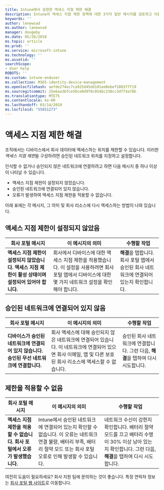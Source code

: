 ```yaml
---
title: Intune에서 설정한 액세스 지점 제한 해결
description: Intune의 액세스 지점 제한 정책에 대한 3가지 일반 메시지를 검토하고 이를 해결하는 방법을 알아봅니다.
keywords: ''
author: lenewsad
ms.author: lanewsad
manager: dougeby
ms.date: 05/28/2018
ms.topic: article
ms.prod: ''
ms.service: microsoft-intune
ms.technology: ''
ms.assetid: ''
searchScope:
- User help
ROBOTS: ''
ms.custom: intune-enduser
ms.collection: M365-identity-device-management
ms.openlocfilehash: aefde274ec7ca925d45dd101ee0ebef1083f7f19
ms.sourcegitcommit: 25e6aa3bfce58ce8d9f8c054bc338cc3dff4a78b
ms.translationtype: MTE75
ms.contentlocale: ko-KR
ms.lasthandoff: 03/14/2019
ms.locfileid: "55851273"
---
```

# <a name="resolve-access-point-restrictions"></a>액세스 지점 제한 해결

조직에서는 디바이스에서 회사 데이터에 액세스하는 위치를 제한할 수 있습니다.
이러한 *액세스 지점 제한*을 구성하려면 승인된 네트워크 위치를 지정하고 설정합니다.  

인식할 수 없거나 승인되지 않은 네트워크에 연결하려고 하면 다음 메시지 중 하나 이상이 나타날 수 있습니다.

* 액세스 지점 제한이 설정되지 않았습니다.
* 승인된 네트워크에 연결되어 있지 않습니다.
* 오류가 발생하여 액세스 지점 제한을 적용할 수 없습니다.

 아래 표에는 각 메시지, 그 의미 및 회사 리소스에 다시 액세스하는 방법이 나와 있습니다.

## <a name="access-point-restrictions-not-set-up"></a>액세스 지점 제한이 설정되지 않았음  
| 회사 포털 메시지 | 이 메시지의 의미 | 수행할 작업                                                               
|------------------------|--------------------------|--------------------------|
| **액세스 지점 제한이 설정되지 않았습니다. 액세스 지점 제한이 활성 상태이며 설정되어 있어야 합니다.** | 회사에서 디바이스에 대한 액세스 지점 제한을 적용했습니다. 이 설정을 사용하려면 회사 포털 앱에서 디바이스에 대한 몇 가지 네트워크 설정을 확인해야 합니다. | **해결**을 탭합니다. 회사 포털 앱에서 승인된 회사 네트워크에 연결되어 있는지 확인합니다. |

## <a name="not-connected-to-an-approved-network"></a>승인된 네트워크에 연결되어 있지 않음  

| 회사 포털 메시지 | 이 메시지의 의미 | 수행할 작업                                                                   
|------------------------|-----------------------------------|--------------------------|
| **디바이스가 승인된 네트워크에 연결되어 있지 않습니다. 승인된 무선 네트워크에 연결합니다.** | 회사 액세스에 대해 승인되지 않은 네트워크에 연결되어 있습니다. 이 네트워크에 연결되어 있으면 회사 이메일, 앱 및 다른 보호된 회사 리소스에 액세스할 수 없습니다. | 승인된 회사 네트워크에 연결합니다. 그런 다음, **해결**을 탭하여 다시 시도합니다. |

## <a name="restrictions-couldnt-be-enforced"></a>제한을 적용할 수 없음  

| 회사 포털 메시지 | 이 메시지의 의미 | 수행할 작업                                                                      
|------------------------|-----------------------------------|--------------------------|
| **액세스 지점 제한을 적용할 수 없습니다. 회사 포털에서 오류가 발생했습니다.** | Intune에서 승인된 네트워크에 연결되어 있는지 확인할 수 없습니다. 이 오류는 네트워크 연결 불량, 배터리 부족, 배터리 절약 모드 또는 회사 포털 오류로 인해 발생할 수 있습니다. | 네트워크 수신이 강한지 확인합니다. 배터리 절약 모드를 끄고 배터리 수명이 30% 이상 남아 있는지 확인합니다. 그런 다음, **해결**을 탭하여 다시 시도합니다. 

여전히 도움이 필요하세요? 회사 지원 팀에 문의하는 것이 좋습니다. 특정 연락처 정보는 [회사 포털 웹 사이트](https://portal.manage.microsoft.com/#HelpDeskDialog)로 이동합니다.
